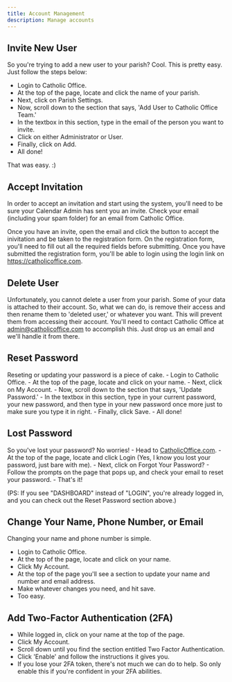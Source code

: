 ```yaml
---
title: Account Management
description: Manage accounts
---
```


## Invite New User

So you're trying to add a new user to your parish? Cool. This is pretty easy. Just follow the steps below:
 - Login to Catholic Office.
 - At the top of the page, locate and click the name of your parish.
 - Next, click on Parish Settings.
 - Now, scroll down to the section that says, 'Add User to Catholic Office Team.'
 - In the textbox in this section, type in the email of the person you want to invite.
 - Click on either Administrator or User.
 - Finally, click on Add.
 - All done!

That was easy. :)

## Accept Invitation

In order to accept an invitation and start using the system, you'll need to be sure your Calendar Admin has sent you an invite. Check your email (including your spam folder) for an email from Catholic Office.

Once you have an invite, open the email and click the button to accept the inivitation and be taken to the registration form. On the registration form, you'll need to fill out all the required fields before submitting. Once you have submitted the registration form, you'll be able to login using the login link on <https://catholicoffice.com>.

## Delete User

Unfortunately, you cannot delete a user from your parish. Some of your data is attached to their account. So, what we can do, is remove their access and then rename them to 'deleted user,' or whatever you want. This will prevent them from accessing their account. You'll need to contact Catholic Office at [admin@catholicoffice.com](mailto:admin@catholicoffice.com) to accomplish this. Just drop us an email and we'll handle it from there.

## Reset Password

Reseting or updating your password is a piece of cake.
    - Login to Catholic Office.
    - At the top of the page, locate and click on your name.
    - Next, click on My Account.
    - Now, scroll down to the section that says, 'Update Password.'
    - In the textbox in this section, type in your current password, your new password, and then type in your new password once more just to make sure you type it in right.
    - Finally, click Save.
    - All done!

## Lost Password

So you've lost your password? No worries!
    - Head to [CatholicOffice.com](https://catholicoffice.com).
    - At the top of the page, locate and click Login (Yes, I know you lost your password, just bare with me).
    - Next, click on Forgot Your Password?
    - Follow the prompts on the page that pops up, and check your email to reset your password.
    - That's it!

(PS: If you see "DASHBOARD" instead of "LOGIN", you're already logged in, and you can check out the Reset Password section above.)

## Change Your Name, Phone Number, or Email

Changing your name and phone number is simple.
 - Login to Catholic Office.
 - At the top of the page, locate and click on your name.
 - Click My Account.
 - At the top of the page you'll see a section to update your name and number and email address.
 - Make whatever changes you need, and hit save.
 - Too easy.

## Add Two-Factor Authentication (2FA)

 - While logged in, click on your name at the top of the page.
 - Click My Account.
 - Scroll down until you find the section entitled Two Factor Authentication.
 - Click 'Enable' and follow the instructions it gives you.
 - If you lose your 2FA token, there's not much we can do to help. So only enable this if you're confident in your 2FA abilities.